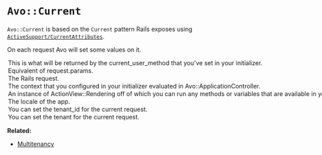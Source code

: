 # `Avo::Current`

`Avo::Current` is based on the `Current` pattern Rails exposes using [`ActiveSupport/CurrentAttributes`](https://api.rubyonrails.org/classes/ActiveSupport/CurrentAttributes.html).

On each request Avo will set some values on it.

<Option name="`user`">

This is what will be returned by the [`current_user_method`](./authentication.html#customize-the-current-user-method) that you've set in your initializer.
</Option>

<Option name="`params`">

Equivalent of `request.params`.
</Option>

<Option name="`request`">

The Rails `request`.
</Option>

<Option name="`context`">

The [`context`](./customization.html#context) that you configured in your initializer evaluated in `Avo::ApplicationController`.
</Option>

<Option name="`view_context`">

An instance of [`ActionView::Rendering`](https://api.rubyonrails.org/classes/ActionView/Rendering.html#method-i-view_context) off of which you can run any methods or variables that are available in your partials.

```ruby
view_context.link_to "Avo", "https://avohq.io"
```
</Option>

<Option name="`locale`">

The `locale` of the app.
</Option>

<Option name="`tenant_id`">

You can set the `tenant_id` for the current request.
</Option>

<Option name="`tenant`">

You can set the `tenant` for the current request.
</Option>

**Related:**
  - [Multitenancy](./multitenancy)

